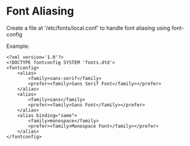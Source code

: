 # Font Aliasing

Create a file at '/etc/fonts/local.conf' to handle font aliasing using font-config


Example:

```
<?xml version='1.0'?>
<!DOCTYPE fontconfig SYSTEM 'fonts.dtd'>
<fontconfig>
	<alias>
		<family>sans-serif</family>
		<prefer><family>Sans Serif Font</family></prefer>
	</alias>
	<alias>
		<family>sans</family>
		<prefer><family>Sans Font</family></prefer>
	</alias>
	<alias binding="same">
		<family>monospace</family>
		<prefer><family>Monospace Font</family></prefer>
	</alias>
</fontconfig>
```
